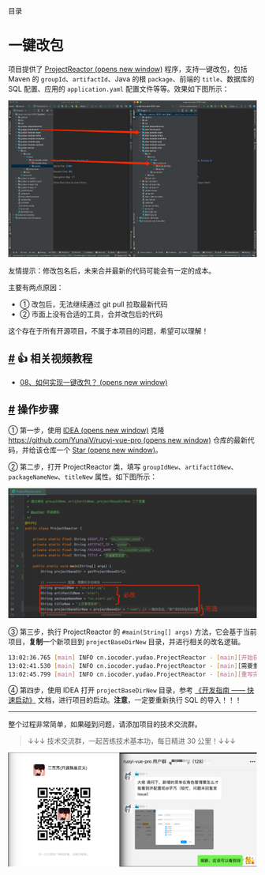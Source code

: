 目录

# 一键改包

项目提供了 [ProjectReactor (opens new window)](https://github.com/YunaiV/ruoyi-vue-pro/blob/master/yudao-server/src/test/java/cn/iocoder/yudao/ProjectReactor.java) 程序，支持一键改包，包括 Maven 的 `groupId`、`artifactId`、Java 的根 `package`、前端的 `title`、数据库的 SQL 配置、应用的 `application.yaml` 配置文件等等。效果如下图所示：

![效果](./static/01.png)

友情提示：修改包名后，未来合并最新的代码可能会有一定的成本。

主要有两点原因：

*   ① 改包后，无法继续通过 git pull 拉取最新代码
*   ② 市面上没有合适的工具，合并改包后的代码

这个存在于所有开源项目，不属于本项目的问题，希望可以理解！

## [#](#👍-相关视频教程) 👍 相关视频教程

*   [08、如何实现一键改包？ (opens new window)](https://t.zsxq.com/07yzBuZFu)

## [#](#操作步骤) 操作步骤

① 第一步，使用 [IDEA (opens new window)](http://www.iocoder.cn/categories/IDEA/?self) 克隆 [https://github.com/YunaiV/ruoyi-vue-pro (opens new window)](https://github.com/YunaiV/ruoyi-vue-pro) 仓库的最新代码，并给该仓库一个 [Star (opens new window)](https://github.com/YunaiV/ruoyi-vue-pro)。

② 第二步，打开 ProjectReactor 类，填写 `groupIdNew`、`artifactIdNew`、`packageNameNew`、`titleNew` 属性。如下图所示：

![效果](./static/02.png)

③ 第三步，执行 ProjectReactor 的 `#main(String[] args)` 方法，它会基于当前项目，**复制**一个新项目到 `projectBaseDirNew` 目录，并进行相关的改名逻辑。

```bash
13:02:36.765 [main] INFO cn.iocoder.yudao.ProjectReactor - [main][开始获得需要重写的文件]
13:02:41.530 [main] INFO cn.iocoder.yudao.ProjectReactor - [main][需要重写的文件数量：2825，预计需要 5-10 秒]
13:02:45.799 [main] INFO cn.iocoder.yudao.ProjectReactor - [main][重写完成]

```

④ 第四步，使用 IDEA 打开 `projectBaseDirNew` 目录，参考 [《开发指南 —— 快速启动》](/quick-start) 文档，进行项目的启动。**注意**，一定要重新执行 SQL 的导入！！！

* * *

整个过程非常简单，如果碰到问题，请添加项目的技术交流群。

> ↓↓↓ 技术交流群，一起苦练技术基本功，每日精进 30 公里！↓↓↓

![交流群](./static/mp_yudaoyuanma2.png)